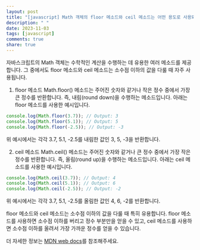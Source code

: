 ```yaml
---
layout: post
title: "[javascript] Math 객체의 floor 메소드와 ceil 메소드는 어떤 용도로 사용되나요?"
description: " "
date: 2023-11-03
tags: [javascript]
comments: true
share: true
---
```


자바스크립트의 Math 객체는 수학적인 계산을 수행하는 데 유용한 여러 메소드를 제공합니다. 그 중에서도 floor 메소드와 ceil 메소드는 소수점 이하의 값을 다룰 때 자주 사용됩니다.

1. floor 메소드
Math.floor() 메소드는 주어진 숫자와 같거나 작은 정수 중에서 가장 큰 정수를 반환합니다. 즉, 내림(round down)을 수행하는 메소드입니다. 아래는 floor 메소드를 사용한 예시입니다.

```javascript
console.log(Math.floor(3.7)); // Output: 3
console.log(Math.floor(5.1)); // Output: 5
console.log(Math.floor(-2.5)); // Output: -3
```

위 예시에서는 각각 3.7, 5.1, -2.5를 내림한 값인 3, 5, -3을 반환합니다.

2. ceil 메소드
Math.ceil() 메소드는 주어진 숫자와 같거나 큰 정수 중에서 가장 작은 정수를 반환합니다. 즉, 올림(round up)을 수행하는 메소드입니다. 아래는 ceil 메소드를 사용한 예시입니다.

```javascript
console.log(Math.ceil(3.7)); // Output: 4
console.log(Math.ceil(5.1)); // Output: 6
console.log(Math.ceil(-2.5)); // Output: -2
```

위 예시에서는 각각 3.7, 5.1, -2.5를 올림한 값인 4, 6, -2를 반환합니다.

floor 메소드와 ceil 메소드는 소수점 이하의 값을 다룰 때 특히 유용합니다. floor 메소드를 사용하면 소수점 이하를 버리고 정수 부분만을 얻을 수 있고, ceil 메소드를 사용하면 소수점 이하를 올려서 가장 가까운 정수를 얻을 수 있습니다.

더 자세한 정보는 [MDN web docs](https://developer.mozilla.org/ko/docs/Web/JavaScript/Reference/Global_Objects/Math)를 참조해주세요.